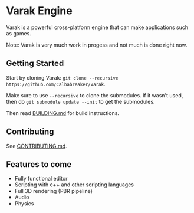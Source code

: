 # Varak Engine

Varak is a powerful cross-platform engine that can make applications such as games.  

Note: Varak is very much work in progess and not much is done right now.

## Getting Started

Start by cloning Varak: `git clone --recursive https://github.com/Calbabreaker/Varak`.

Make sure to use `--recursive` to clone the submodules. If it wasn't used, then
do `git submodule update --init` to get the submodules.

Then read [BUILDING.md](.github/BUILDING.md) for build instructions.

## Contributing

See [CONTRIBUTING.md](.github/CONTRIBUTING.md).

## Features to come

- Fully functional editor
- Scripting with c++ and other scripting languages
- Full 3D rendering (PBR pipeline)
- Audio
- Physics
